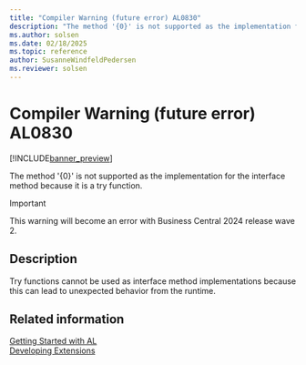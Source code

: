 ```yaml
---
title: "Compiler Warning (future error) AL0830"
description: "The method '{0}' is not supported as the implementation for the interface method because it is a try function."
ms.author: solsen
ms.date: 02/18/2025
ms.topic: reference
author: SusanneWindfeldPedersen
ms.reviewer: solsen
---
```

[//]: # (START>DO_NOT_EDIT)
[//]: # (IMPORTANT:Do not edit any of the content between here and the END>DO_NOT_EDIT.)
[//]: # (Any modifications should be made in the .xml files in the ModernDev repo.)
# Compiler Warning (future error) AL0830

[!INCLUDE[banner_preview](../includes/banner_preview.md)]

The method '{0}' is not supported as the implementation for the interface method because it is a try function.


> [!IMPORTANT]
> This warning will become an error with Business Central 2024 release wave 2.  

## Description
Try functions cannot be used as interface method implementations because this can lead to unexpected behavior from the runtime.  

[//]: # (IMPORTANT: END>DO_NOT_EDIT)
## Related information  
[Getting Started with AL](../devenv-get-started.md)  
[Developing Extensions](../devenv-dev-overview.md)  